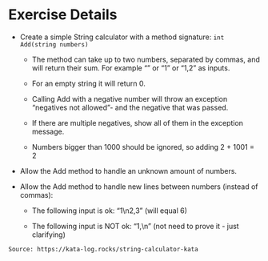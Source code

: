 # Exercise Details

- Create a simple String calculator with a method signature: ```int Add(string numbers)```
  - The method can take up to two numbers, separated by commas, and will return their sum. For example “” or “1” or “1,2” as inputs.

  - For an empty string it will return 0.

  - Calling Add with a negative number will throw an exception “negatives not allowed”- and the negative that was passed.

  - If there are multiple negatives, show all of them in the exception message.

  - Numbers bigger than 1000 should be ignored, so adding 2 + 1001 = 2

- Allow the Add method to handle an unknown amount of numbers.

- Allow the Add method to handle new lines between numbers (instead of commas):
  - The following input is ok: “1\n2,3” (will equal 6)

  - The following input is NOT ok: “1,\n” (not need to prove it - just clarifying)


```Source: https://kata-log.rocks/string-calculator-kata```
